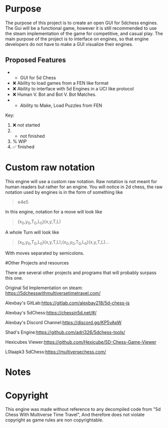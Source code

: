 # PurposeThe purpose of this project is to create an open GUI for 5dchess engines. The Gui will be a functional game, however it is still recommended to use the steam implementation of the game for competitive, and casual play. The main purpose of the project is to interface on engines, so that engine developers do not have to make a GUI visualize their engines.## Proposed Features* - GUI for 5d Chess* :x: Ability to load games from a FEN like format* :x: Ability to interface with 5d Engines in a UCI like protocol* :x: Human V. Bot and Bot V. Bot Matches.* - Ability to Make, Load Puzzles from FENKey:1. :x: not started2. - not finished3. % WIP4. :white_check_mark: finished# Custom raw notationThis engine will use a custom raw notation. Raw notation is not meant for human readers but rather for an engine. You will notice in 2d chess, the raw notation used by engines is in the form of something like > e4e5In this engine, notation for a move will look like>(x<sub>0</sub>,y<sub>0</sub>,T<sub>0</sub>,L<sub>0</sub>)(x,y,T,L)A whole Turn will look like>(x<sub>0</sub>,y<sub>0</sub>,T<sub>0</sub>,L<sub>0</sub>)(x,y,T,L);(x<sub>0</sub>,y<sub>0</sub>,T<sub>0</sub>,L<sub>0</sub>)(x,y,T,L)…With moves separated by semicolons.#Other Projects and resourcesThere are several other projects and programs that will probably surpass this one.Original 5d Implementation on steam: <https://5dchesswithmultiversetimetravel.com/>Alexbay's GitLab:<https://gitlab.com/alexbay218/5d-chess-js>Alexbay's 5dChess:<https://chessin5d.net/#/>Alexbay's Discord Channel:<https://discord.gg/KP5vApW>Shad's Engine:<https://github.com/adri326/5dchess-tools/>Hexicubes Viewer:<https://github.com/Hexicube/5D-Chess-Game-Viewer>L0laapk3 5dChess:<https://multiversechess.com/># Notes# CopyrightThis engine was made without reference to any decompiled code from "5d Chess With Multiverse Time Travel", And therefore does not violate copyright as game rules are non copyrightable.